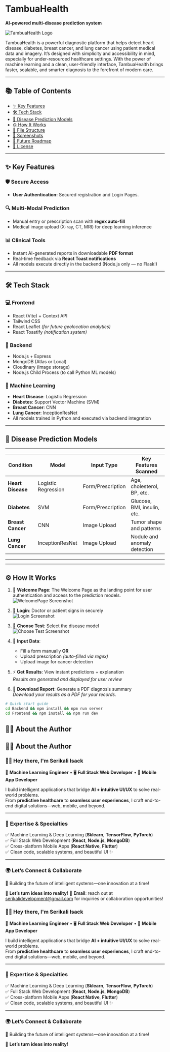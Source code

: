 # TambuaHealth  
**AI-powered multi-disease prediction system**  

![TambuaHealth Logo](Frontend/public/AIMedLab_main_logo.png)  

TambuaHealth is a powerful diagnostic platform that helps detect heart disease, diabetes, breast cancer, and lung cancer using patient medical data and imagery. It’s designed with simplicity and accessibility in mind, especially for under-resourced healthcare settings. With the power of machine learning and a clean, user-friendly interface, TambuaHealth brings faster, scalable, and smarter diagnosis to the forefront of modern care.

---

## 📚 Table of Contents  
- [✨ Key Features](#-key-features)  
- [🛠️ Tech Stack](#-tech-stack)  
- [🧠 Disease Prediction Models](#-disease-prediction-models)  
- [⚙️ How It Works](#️-how-it-works)  
- [📁 File Structure](#-file-structure)  
- [📸 Screenshots](#-screenshots)  
- [🚀 Future Roadmap](#-future-roadmap)  
- [📜 License](#-license)  

---

## ✨ Key Features  

### 🛡️ Secure Access  
- **User Authentication:** Secured registration and Login Pages. 

### 🔍 Multi-Modal Prediction  
- Manual entry or prescription scan with **regex auto-fill**  
- Medical image upload (X-ray, CT, MRI) for deep learning inference  

### 📊 Clinical Tools  
- Instant AI-generated reports in downloadable **PDF format**  
- Real-time feedback via **React Toast notifications**  
- All models execute directly in the backend (Node.js only — no Flask!)  

---

## 🛠️ Tech Stack  

### 💻 Frontend  
- React (Vite) + Context API  
- Tailwind CSS  
- React Leaflet *(for future geolocation analytics)*  
- React Toastify *(notification system)*  

### 🧪 Backend  
- Node.js + Express  
- MongoDB (Atlas or Local)  
- Cloudinary (image storage)  
- Node.js Child Process (to call Python ML models)  

### 🤖 Machine Learning  
- **Heart Disease**: Logistic Regression  
- **Diabetes**: Support Vector Machine (SVM)  
- **Breast Cancer**: CNN  
- **Lung Cancer**: InceptionResNet  
- All models trained in Python and executed via backend integration  

---

## 🧠 Disease Prediction Models  
-----------------------------------------------------------------------------------------------
| Condition         | Model               | Input Type          | Key Features Scanned        |  
|-------------------|---------------------|---------------------|-----------------------------|  
| **Heart Disease** | Logistic Regression | Form/Prescription   | Age, cholesterol, BP, etc.  |  
| **Diabetes**      | SVM                 | Form/Prescription   | Glucose, BMI, insulin, etc. |  
| **Breast Cancer** | CNN                 | Image Upload        | Tumor shape and patterns    |  
| **Lung Cancer**   | InceptionResNet     | Image Upload        | Nodule and anomaly detection|  
-----------------------------------------------------------------------------------------------
---

## ⚙️ How It Works  

1. 🔐 **Welcome Page**: The Welcome Page as the landing point for user authentication and access to the prediction models.  
   ![WelcomePage Screenshot](Frontend/screenshots/Welcome.png)

2. 🔐 **Login**: Doctor or patient signs in securely  
   ![Login Screenshot](Frontend/screenshots/login.png)

3. 🧪 **Choose Test**: Select the disease model  
   ![Choose Test Screenshot](/Frontend/screenshots/choose-test.png)

4. 📝 **Input Data**:  
   - Fill a form manually **OR**  
   - Upload prescription *(auto-filled via regex)*  
   - Upload image for cancer detection  


5. ⚡ **Get Results**: View instant predictions + explanation  
   *Results are generated and displayed for user review*

6. 📄 **Download Report**: Generate a PDF diagnosis summary  
   *Download your results as a PDF for your records.*

```bash
# Quick start guide
cd Backend && npm install && npm run server
cd Frontend && npm install && npm run dev
```

## 🧑‍💻 About the Author  

## 🧑‍💻 About the Author  

### 👋🏾 Hey there, I'm **Serikali Isack**  
🚀 **Machine Learning Engineer** • 🖥️ **Full Stack Web Developer** • 📱 **Mobile App Developer**  

I build intelligent applications that bridge **AI + intuitive UI/UX** to solve real-world problems.  
From **predictive healthcare** to **seamless user experiences**, I craft end-to-end digital solutions—web, mobile, and beyond.  

---

### 🧠 **Expertise & Specialties**  
✅ Machine Learning & Deep Learning (**Sklearn**, **TensorFlow**, **PyTorch**)  
✅ Full Stack Web Development (**React**, **Node.js**, **MongoDB**)  
✅ Cross-platform Mobile Apps (**React Native**, **Flutter**)  
✅ Clean code, scalable systems, and beautiful UI ✨  

---

### 🌍 **Let’s Connect & Collaborate**  
🔗 Building the future of intelligent systems—one innovation at a time!  

🚀 **Let’s turn ideas into reality!**
📧 **Email**: reach out at [serikalidevelopment@gmail.com](mailto:serikalidevelopment@gmail.com) for inquiries or collaboration opportunities! 


### 👋🏾 Hey there, I'm **Serikali Isack**  
🚀 **Machine Learning Engineer** • 🖥️ **Full Stack Web Developer** • 📱 **Mobile App Developer**  

I build intelligent applications that bridge **AI + intuitive UI/UX** to solve real-world problems.  
From **predictive healthcare** to **seamless user experiences**, I craft end-to-end digital solutions—web, mobile, and beyond.  

---

### 🧠 **Expertise & Specialties**  
✅ Machine Learning & Deep Learning (**Sklearn**, **TensorFlow**, **PyTorch**)  
✅ Full Stack Web Development (**React**, **Node.js**, **MongoDB**)  
✅ Cross-platform Mobile Apps (**React Native**, **Flutter**)  
✅ Clean code, scalable systems, and beautiful UI ✨  

---

### 🌍 **Let’s Connect & Collaborate**  
🔗 Building the future of intelligent systems—one innovation at a time!  

🚀 **Let’s turn ideas into reality!**
